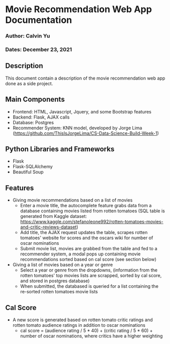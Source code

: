 # Movie Recommendation Web App Documentation
### Author: Calvin Yu
### Dates: December 23, 2021
## Description
This document contain a description of the movie recommendation web app done as a side project.

## Main Components
* Frontend: HTML, Javascript, Jquery, and some Bootstrap features
* Backend: Flask, AJAX calls
* Database: Postgres
* Recommender System: KNN model, developed by Jorge Lima (https://github.com/ThisIsJorgeLima/CS-Data-Science-Build-Week-1)

## Python Libraries and Frameworks
* Flask
* Flask-SQLAlchemy
* Beautiful Soup

## Features
* Giving movie recommendations based on a list of movies
	* Enter a movie title, the autocomplete feature grabs data from a database containing movies listed from rotten tomatoes (SQL table is generated from Kaggle dataset: https://www.kaggle.com/stefanoleone992/rotten-tomatoes-movies-and-critic-reviews-dataset)
	* Add title, the AJAX request updates the table, scrapes rotten tomatoes' website for scores and the oscars wiki for number of oscar nominations
	* Submit movie list, movies are grabbed from the table and fed to a recommender system, a modal pops up containing movie recommendations
	sorted based on cal score (see section below)
* Giving a list of movies based on a year or genre
	* Select a year or genre from the dropdowns, (information from the rotten tomatoes' top movies lists are scrapped, sorted by cal score, and stored in postgres database)
	* When submitted, the databased is queried for a list containing the re-sorted rotten tomatoes movie lists

## Cal Score
* A new score is generated based on rotten tomato critic ratings and rotten tomato audience ratings in addition to oscar nominations
	* cal score = (audience rating / 5 * 40) + (critic rating / 5 * 60) + number of oscar nominations, where critics have a higher weighting